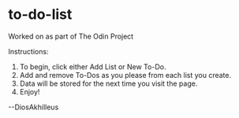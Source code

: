 # to-do-list

Worked on as part of The Odin Project

Instructions:
1. To begin, click either Add List or New To-Do.
2. Add and remove To-Dos as you please from each list you create.
3. Data will be stored for the next time you visit the page.
4. Enjoy!

--DiosAkhilleus